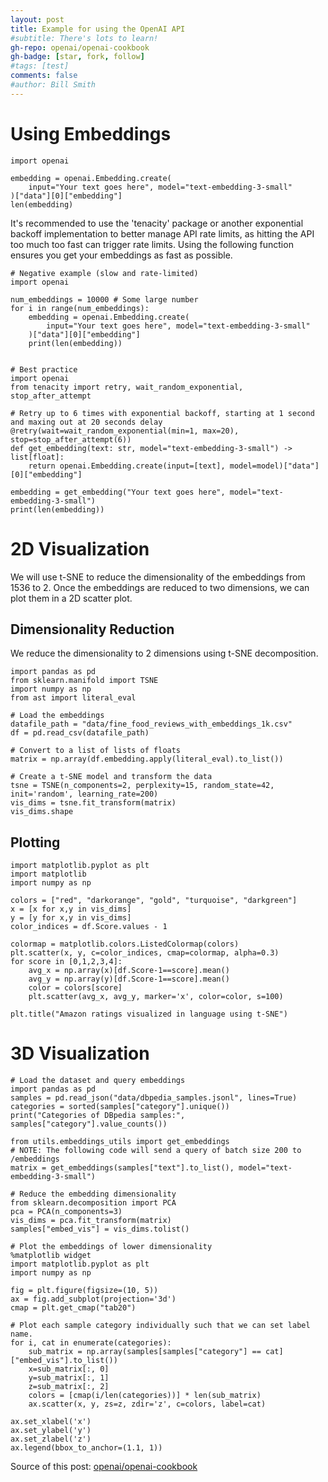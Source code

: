 ```yaml
---
layout: post
title: Example for using the OpenAI API
#subtitle: There's lots to learn!
gh-repo: openai/openai-cookbook
gh-badge: [star, fork, follow]
#tags: [test]
comments: false
#author: Bill Smith
---
```



# Using Embeddings

```
import openai

embedding = openai.Embedding.create(
    input="Your text goes here", model="text-embedding-3-small"
)["data"][0]["embedding"]
len(embedding)
```

It's recommended to use the 'tenacity' package or another exponential backoff implementation to better manage API rate limits, as hitting the API too much too fast can trigger rate limits. Using the following function ensures you get your embeddings as fast as possible.

```
# Negative example (slow and rate-limited)
import openai

num_embeddings = 10000 # Some large number
for i in range(num_embeddings):
    embedding = openai.Embedding.create(
        input="Your text goes here", model="text-embedding-3-small"
    )["data"][0]["embedding"]
    print(len(embedding))


# Best practice
import openai
from tenacity import retry, wait_random_exponential, stop_after_attempt

# Retry up to 6 times with exponential backoff, starting at 1 second and maxing out at 20 seconds delay
@retry(wait=wait_random_exponential(min=1, max=20), stop=stop_after_attempt(6))
def get_embedding(text: str, model="text-embedding-3-small") -> list[float]:
    return openai.Embedding.create(input=[text], model=model)["data"][0]["embedding"]

embedding = get_embedding("Your text goes here", model="text-embedding-3-small")
print(len(embedding))
```


# 2D Visualization
We will use t-SNE to reduce the dimensionality of the embeddings from 1536 to 2. Once the embeddings are reduced to two dimensions, we can plot them in a 2D scatter plot.

## Dimensionality Reduction
We reduce the dimensionality to 2 dimensions using t-SNE decomposition.
```
import pandas as pd
from sklearn.manifold import TSNE
import numpy as np
from ast import literal_eval

# Load the embeddings
datafile_path = "data/fine_food_reviews_with_embeddings_1k.csv"
df = pd.read_csv(datafile_path)

# Convert to a list of lists of floats
matrix = np.array(df.embedding.apply(literal_eval).to_list())

# Create a t-SNE model and transform the data
tsne = TSNE(n_components=2, perplexity=15, random_state=42, init='random', learning_rate=200)
vis_dims = tsne.fit_transform(matrix)
vis_dims.shape
```

## Plotting
```
import matplotlib.pyplot as plt
import matplotlib
import numpy as np

colors = ["red", "darkorange", "gold", "turquoise", "darkgreen"]
x = [x for x,y in vis_dims]
y = [y for x,y in vis_dims]
color_indices = df.Score.values - 1

colormap = matplotlib.colors.ListedColormap(colors)
plt.scatter(x, y, c=color_indices, cmap=colormap, alpha=0.3)
for score in [0,1,2,3,4]:
    avg_x = np.array(x)[df.Score-1==score].mean()
    avg_y = np.array(y)[df.Score-1==score].mean()
    color = colors[score]
    plt.scatter(avg_x, avg_y, marker='x', color=color, s=100)

plt.title("Amazon ratings visualized in language using t-SNE")
```

# 3D Visualization
```
# Load the dataset and query embeddings
import pandas as pd
samples = pd.read_json("data/dbpedia_samples.jsonl", lines=True)
categories = sorted(samples["category"].unique())
print("Categories of DBpedia samples:", samples["category"].value_counts())

from utils.embeddings_utils import get_embeddings
# NOTE: The following code will send a query of batch size 200 to /embeddings
matrix = get_embeddings(samples["text"].to_list(), model="text-embedding-3-small")

# Reduce the embedding dimensionality
from sklearn.decomposition import PCA
pca = PCA(n_components=3)
vis_dims = pca.fit_transform(matrix)
samples["embed_vis"] = vis_dims.tolist()

# Plot the embeddings of lower dimensionality
%matplotlib widget
import matplotlib.pyplot as plt
import numpy as np

fig = plt.figure(figsize=(10, 5))
ax = fig.add_subplot(projection='3d')
cmap = plt.get_cmap("tab20")

# Plot each sample category individually such that we can set label name.
for i, cat in enumerate(categories):
    sub_matrix = np.array(samples[samples["category"] == cat]["embed_vis"].to_list())
    x=sub_matrix[:, 0]
    y=sub_matrix[:, 1]
    z=sub_matrix[:, 2]
    colors = [cmap(i/len(categories))] * len(sub_matrix)
    ax.scatter(x, y, zs=z, zdir='z', c=colors, label=cat)

ax.set_xlabel('x')
ax.set_ylabel('y')
ax.set_zlabel('z')
ax.legend(bbox_to_anchor=(1.1, 1))
```


Source of this post: [openai/openai-cookbook](https://github.com/openai/openai-cookbook)